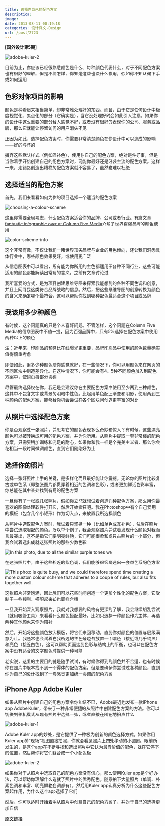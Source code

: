 ```yaml
---
title: 选择你自己的配色方案
description: 
image: 
date: 2013-08-11 00:19:18
categories: 设计译文-Design
url: /post/2723
---
```


**[国外设计第5期]**

![adobe-kuler-2](http://uisdc.qiniudn.com/wp-content/uploads/2013/08/adobe-kuler-2.jpg)

目前为止，你应该已经很熟悉颜色是什么、每种颜色代表什么，对于不同配色方案也有很好的理解。但是不管怎样，你知道这些也没什么作用，假如你不知从何下手或如何运用

## 色彩对你项目的影响

颜色是种看起来相当简单，却非常难处理好的东西。而且，由于它是任何设计中极度视觉化、焦点化的部分（它确实是），当它没处理好时会如此引人注意。如果你的设计中这么重要的部分给人感觉不好，或者没有很好的表现你的公司、服务或品牌，那么它就能让停留访问的用户消失不见

正因为如此，选择配色方案时，你需要非常清楚颜色在你设计中可以造成的影响——好的与坏的

摒弃这些默认样式（例如互补色），使用你自己的配色方案，绝对是件好事，但是当你着手开始创建自己的配色方案时，可能你最好还是沿袭主流的配色方案。这样一来，走错路创造出糟糕的配色方案就不容易了，虽然也难以杜绝

## 选择适当的配色方案

首先，我们来看看如何为你的项目选择一个适当的配色方案

![choosing-a-colour-scheme](http://uisdc.qiniudn.com/wp-content/uploads/2013/08/choosing-a-colour-scheme.jpg)

这里你需要全局考虑，什么配色方案适合你的品牌、公司或者行业。有篇文章[fantastic infographic over at Column Five Media](http://columnfivemedia.com/work-items/marketo-infographic-true-colors-what-your-brand-colors-say-about-your-business/ "Brand Colours Infographic at Column Five Media")介绍了世界百强品牌的颜色使用

![color-scheme-info](http://uisdc.qiniudn.com/wp-content/uploads/2013/08/color-scheme-info.png)

这个非常有趣，不仅让我们一睹世界顶尖品牌与企业的用色倾向，还让我们洞悉具体行业中，哪些颜色效果更好，或使用更广泛

从信息图表中可以看出，所有能为你所用的主色都适用于各种不同行业，这些可能适用的颜色都能解读出常用的含义，之前有文章讨论过

我所喜爱的方式，是为项目创建思维导图来探索我能想到的各种不同色调和创意，并且上网寻找这类符合品牌战略的信息。然后，把这些思维导图的创意转换为颜色的含义来确定哪个最符合，这可以帮助你找到哪种配色最适合这个项目或品牌

## 我该用多少种颜色

有时候，这个问题真的只是个人喜好问题。不管怎样，这个问题在Column Five Media的信息图表中不值一提，因为百强品牌中，只有5%选择在配色方案中使用两种以上的颜色

注：近年来，印刷品的预算比在线曝光更重要，品牌印刷品中使用的颜色数量确实值得慎重考虑

即便如此，用多少种颜色随你感觉就好，在一些情况下，你可以用颜色来在网页的不同区块中制造差异化。在这种情况下，你可能会有4、5种不同颜色加入到配色方案中，使网页每部分协调

尽管最终选择权在你，我还是会建议你在主要配色方案中使用至少两到三种颜色，这其中不包含文字或背景的明暗中性色。比起用单色配上渐变和阴影，使用两到三种颜色的配色方案，能够给你机会尝试在各个区块间创造更丰富的对比

## 从照片中选择配色方案

你是否观察过一张照片，并思考它的颜色表现多么奇妙和惊人？有时候，这些漂亮颜色可以被转换成可用的配色方案，并为你所用。从照片中提取一套非常棒的配色方案，只需要稍加训练和充足的耐心，如果你和我一样是个完美主义者，那么你会花相当一段时间微调颜色，直到它们刚刚好为止

## 选择你的照片

选择一张好照片上手的关键，是多样化而且最好能让你震撼。无论你的图片比较复古或单色系（即整张图片都贯穿着相近的色调和色彩），或者更加鲜活色彩丰富，你总能在其中某处找到有用的配色方案

一旦你有了一张或几张照片，假如你立马就想试着创造几种配色方案，那么用你最喜欢的图像处理软件打开它，然后开始疯狂吧。我在Photoshop中有个自己爱用的模板（包含几个小矩形）作为切入点，来放置我所选择颜色

从照片中选取配色方案时，我试着只坚持一种（比如单色或互补色），然后在照片中尝试选取相配的颜色。所以举个例子，我会观察照片并试着发现什么颜色对我而言最突出，这不是指它们要明亮鲜艳，它们可能很柔和或只占照片的一小部分，但我会试着选出成就这张照片的那些少数色彩

![In this photo, due to all the similar purple tones we](http://uisdc.qiniudn.com/wp-content/uploads/2013/08/choosing-from-photos-1.jpg)

在这张照片中，由于这些相近的紫色调，我们能够很容易选出一套单色系配色方案

![This photo is quite busy, and we could therefore spend time creating a more custom colour scheme that adheres to a couple of rules, but also fits together well.](http://uisdc.qiniudn.com/wp-content/uploads/2013/08/choosing-from-photos-2.jpg)

这张照片非常饱满，因此我们可以花些时间创造一个更加个性化的配色方案，它受制于一些规则，搭配起来却也同样合适

一旦我开始深入观察照片，我就对我想要的风格有更深的了解，我会继续胡乱尝试（就用吸管工具）来看看什么颜色搭配最好。比如只选择一种颜色作为主体，再选两种其他颜色来作为陪衬

然后，开始将这些颜色放入模版，将它们来回移动，直到你对颜色的位置与层级满意为止。我通常也会试着在我所选的主色旁边各放置一个暗色（接近或几乎纯黑）和亮色（接近白色）。这可以帮助页面达到色彩与结构上的平衡，也可以在配色方案中没有适合的文字颜色时提供一种可能

老实说，这里的主要目的就是随手试试，有时候你得到的颜色并不合适，也有时候你在照片中根本找不到一个得体的配色方案，但是要确保你尝试过各种颜色，直到你为自己的设计找到了一套感觉更加统一协调的配色方案

## iPhone App Adobe Kuler

如果从照片中创建自己的配色方案令你纠结不已，Adobe最近也发布一款iPhone app Adobe Kuler，带来了一种非常便捷的从照片中创建配色方案的方法。你可以切换到相机模式从现有照片中选择一张，或者直接在所在地拍点什么

![adobe-kuler-1](http://uisdc.qiniudn.com/wp-content/uploads/2013/08/adobe-kuler-1.jpg)

Adobe Kuler app的妙处，是它提供了一种极为创新的颜色选择方式。如果你用Kuler app的“现场”视图直接拍照，你就会看见照片上四处移动的小圆圈。眼前所发生的，是这个app在不断寻找和选出照片中它认为最有价值的配色，就在它停下的位置，然后帮你将它们组合成一个小配色板

![adobe-kuler-2](http://uisdc.qiniudn.com/wp-content/uploads/2013/08/adobe-kuler-2.jpg)

如果你对于从照片中选取自己的配色方案没有信心，那么使用Kuler app是个好办法，可以帮助你理解什么造就了照片中的优秀配色。随意拍下大量照片（单调、朴素色调和丰富、明亮鲜艳色调都有），然后用Kuler app认真分析为什么这些配色方案起作用，为什么这个app选择了它们

然后，你可以适时开始着手从照片中创建自己的配色方案了，并对于自己的选择更加自信

[原文链接](http://webdesign.tutsplus.com/articles/design-theory/selecting-your-own-color-scheme/)